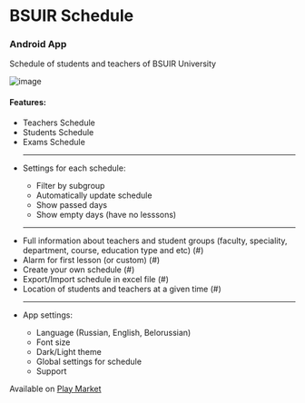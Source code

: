 # BSUIR Schedule
<h3>Android App</h3>

<span>Schedule of students and teachers of BSUIR University</span>

![image](https://user-images.githubusercontent.com/66932545/202943357-8c641915-9beb-48b0-9df5-e5dfd7ea59dc.png)

<h4>Features:</h4>
<ul>
  <li>Teachers Schedule</li>
  <li>Students Schedule</li>
  <li>Exams Schedule</li>
  <hr />
  <li>Settings for each schedule:</li>
  <ul>
    <li>Filter by subgroup</li>
    <li>Automatically update schedule</li>
    <li>Show passed days</li>
    <li>Show empty days (have no lesssons)</li>
  </ul>
  <hr />
  <li>Full information about teachers and student groups (faculty, speciality, department, course, education type and etc) (#)</li>
  <li>Alarm for first lesson (or custom) (#)</li>
  <li>Create your own schedule (#)</li>
  <li>Export/Import schedule in excel file (#)</li>
  <li>Location of students and teachers at a given time (#)</li>
  <hr />
  <li>App settings:</li>
  <ul>
    <li>Language (Russian, English, Belorussian)</li>
    <li>Font size</li>
    <li>Dark/Light theme</li>
    <li>Global settings for schedule</li>
    <li>Support</li>
  </ul>
</ul>


Available on <a href="https://play.google.com/store/apps/details?id=com.bsuir.bsuirschedule">Play Market</a>
